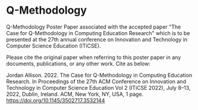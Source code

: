 # Q-Methodology
Q-Methodology Poster Paper associated with the accepted paper "The Case for Q-Methodology in Computing Education Research" which is to be presented at the 27th annual conference on Innovation and Technology in Computer Science Education (ITiCSE). 

Please cite the original paper when referring to this poster paper in any documents, publications, or any other work. Cite as below:

Jordan Allison. 2022. The Case for Q-Methodology in Computing Education Research. In Proceedings of the 27th ACM Conference on Innovation and Technology in Computer Science Education Vol 2 (ITiCSE 2022), July 8–13, 2022, Dublin, Ireland. ACM, New York, NY, USA, 1 page. https://doi.org/10.1145/3502717.3532144
